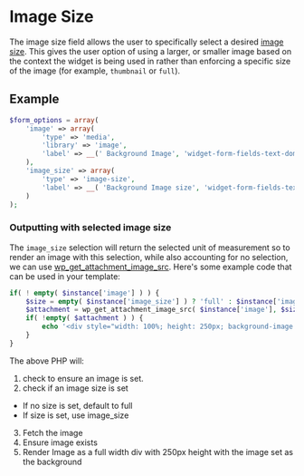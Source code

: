 # Image Size
The image size field allows the user to specifically select a desired [image size](https://developer.wordpress.org/reference/functions/add_image_size/). This gives the user option of using a larger, or smaller image based on the context the widget is being used in rather than enforcing a specific size of the image (for example, `thumbnail` or `full`).

## Example
```php
$form_options = array(
	'image' => array(
		'type' => 'media',
		'library' => 'image',
		'label' => __(' Background Image', 'widget-form-fields-text-domain' ),
	),	
	'image_size' => array(
		'type' => 'image-size',
		'label' => __( 'Background Image size', 'widget-form-fields-text-domain' ),
	)
);
```

### Outputting with selected image size

The `image_size` selection will return the selected unit of measurement so to render an image with this selection, while also accounting for no selection, we can use [wp_get_attachment_image_src](https://developer.wordpress.org/reference/functions/wp_get_attachment_image_src/).
Here's some example code that can be used in your template:

```php
if( ! empty( $instance['image'] ) ) {
	$size = empty( $instance['image_size'] ) ? 'full' : $instance['image_size']; // Account for no image size selection
	$attachment = wp_get_attachment_image_src( $instance['image'], $size );
	if( !empty( $attachment ) ) {
		echo '<div style="width: 100%; height: 250px; background-image: url(' . sow_esc_url( $attachment[0] ) . ')"></div>';
	}
}
```

The above PHP will:
1. check to ensure an image is set. 
2. check if an image size is set
  - If no size is set, default to full
  - If size is set, use image_size
3. Fetch the image
4. Ensure image exists
5. Render Image as a full width div with 250px height with the image set as the background
